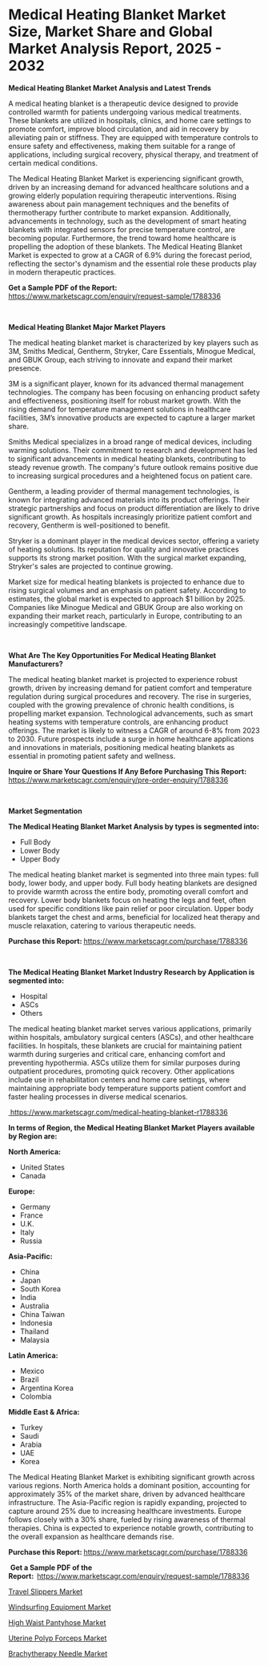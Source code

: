 <p><h1>Medical Heating Blanket Market Size, Market Share and Global Market Analysis Report, 2025 - 2032</h1></p><p><strong>Medical Heating Blanket Market Analysis and Latest Trends</strong></p>
<p><p>A medical heating blanket is a therapeutic device designed to provide controlled warmth for patients undergoing various medical treatments. These blankets are utilized in hospitals, clinics, and home care settings to promote comfort, improve blood circulation, and aid in recovery by alleviating pain or stiffness. They are equipped with temperature controls to ensure safety and effectiveness, making them suitable for a range of applications, including surgical recovery, physical therapy, and treatment of certain medical conditions.</p><p>The Medical Heating Blanket Market is experiencing significant growth, driven by an increasing demand for advanced healthcare solutions and a growing elderly population requiring therapeutic interventions. Rising awareness about pain management techniques and the benefits of thermotherapy further contribute to market expansion. Additionally, advancements in technology, such as the development of smart heating blankets with integrated sensors for precise temperature control, are becoming popular. Furthermore, the trend toward home healthcare is propelling the adoption of these blankets. The Medical Heating Blanket Market is expected to grow at a CAGR of 6.9% during the forecast period, reflecting the sector's dynamism and the essential role these products play in modern therapeutic practices.</p></p>
<p><strong>Get a Sample PDF of the Report:&nbsp;</strong> <a href="https://www.marketscagr.com/enquiry/request-sample/1788336?utm_campaign=2012&utm_medium=2&utm_source=Github&utm_content=ia&utm_term=04032025&utm_id=medical-heating-blanket">https://www.marketscagr.com/enquiry/request-sample/1788336</a></p>
<p>&nbsp;</p>
<p><strong>Medical Heating Blanket Major Market Players</strong></p>
<p><p>The medical heating blanket market is characterized by key players such as 3M, Smiths Medical, Gentherm, Stryker, Care Essentials, Minogue Medical, and GBUK Group, each striving to innovate and expand their market presence. </p><p>3M is a significant player, known for its advanced thermal management technologies. The company has been focusing on enhancing product safety and effectiveness, positioning itself for robust market growth. With the rising demand for temperature management solutions in healthcare facilities, 3M’s innovative products are expected to capture a larger market share.</p><p>Smiths Medical specializes in a broad range of medical devices, including warming solutions. Their commitment to research and development has led to significant advancements in medical heating blankets, contributing to steady revenue growth. The company's future outlook remains positive due to increasing surgical procedures and a heightened focus on patient care.</p><p>Gentherm, a leading provider of thermal management technologies, is known for integrating advanced materials into its product offerings. Their strategic partnerships and focus on product differentiation are likely to drive significant growth. As hospitals increasingly prioritize patient comfort and recovery, Gentherm is well-positioned to benefit.</p><p>Stryker is a dominant player in the medical devices sector, offering a variety of heating solutions. Its reputation for quality and innovative practices supports its strong market position. With the surgical market expanding, Stryker's sales are projected to continue growing.</p><p>Market size for medical heating blankets is projected to enhance due to rising surgical volumes and an emphasis on patient safety. According to estimates, the global market is expected to approach $1 billion by 2025. Companies like Minogue Medical and GBUK Group are also working on expanding their market reach, particularly in Europe, contributing to an increasingly competitive landscape.</p></p>
<p>&nbsp;</p>
<p><strong>What Are The Key Opportunities For Medical Heating Blanket Manufacturers?</strong></p>
<p><p>The medical heating blanket market is projected to experience robust growth, driven by increasing demand for patient comfort and temperature regulation during surgical procedures and recovery. The rise in surgeries, coupled with the growing prevalence of chronic health conditions, is propelling market expansion. Technological advancements, such as smart heating systems with temperature controls, are enhancing product offerings. The market is likely to witness a CAGR of around 6-8% from 2023 to 2030. Future prospects include a surge in home healthcare applications and innovations in materials, positioning medical heating blankets as essential in promoting patient safety and wellness.</p></p>
<p><strong>Inquire or Share Your Questions If Any Before Purchasing This Report:</strong> <a href="https://www.marketscagr.com/enquiry/pre-order-enquiry/1788336?utm_campaign=2012&utm_medium=2&utm_source=Github&utm_content=ia&utm_term=04032025&utm_id=medical-heating-blanket">https://www.marketscagr.com/enquiry/pre-order-enquiry/1788336</a></p>
<p>&nbsp;</p>
<p><strong>Market Segmentation</strong></p>
<p><strong>The Medical Heating Blanket Market Analysis by types is segmented into:</strong></p>
<p><ul><li>Full Body</li><li>Lower Body</li><li>Upper Body</li></ul></p>
<p><p>The medical heating blanket market is segmented into three main types: full body, lower body, and upper body. Full body heating blankets are designed to provide warmth across the entire body, promoting overall comfort and recovery. Lower body blankets focus on heating the legs and feet, often used for specific conditions like pain relief or poor circulation. Upper body blankets target the chest and arms, beneficial for localized heat therapy and muscle relaxation, catering to various therapeutic needs.</p></p>
<p><strong>Purchase this Report:&nbsp;</strong><a href="https://www.marketscagr.com/purchase/1788336?utm_campaign=2012&utm_medium=2&utm_source=Github&utm_content=ia&utm_term=04032025&utm_id=medical-heating-blanket">https://www.marketscagr.com/purchase/1788336</a></p>
<p>&nbsp;</p>
<p><strong>The Medical Heating Blanket Market Industry Research by Application is segmented into:</strong></p>
<p><ul><li>Hospital</li><li>ASCs</li><li>Others</li></ul></p>
<p><p>The medical heating blanket market serves various applications, primarily within hospitals, ambulatory surgical centers (ASCs), and other healthcare facilities. In hospitals, these blankets are crucial for maintaining patient warmth during surgeries and critical care, enhancing comfort and preventing hypothermia. ASCs utilize them for similar purposes during outpatient procedures, promoting quick recovery. Other applications include use in rehabilitation centers and home care settings, where maintaining appropriate body temperature supports patient comfort and faster healing processes in diverse medical scenarios.</p></p>
<p><a href="https://www.marketscagr.com/medical-heating-blanket-r1788336?utm_campaign=2012&utm_medium=2&utm_source=Github&utm_content=ia&utm_term=04032025&utm_id=medical-heating-blanket">&nbsp;https://www.marketscagr.com/medical-heating-blanket-r1788336</a></p>
<p><strong>In terms of Region, the Medical Heating Blanket Market Players available by Region are:</strong></p>
<p>
    <p> <strong> North America: </strong>
        <ul>
            <li>United States</li>
            <li>Canada</li>
        </ul>
        </p> 
    <p> <strong> Europe: </strong>
        <ul>
            <li>Germany</li>
            <li>France</li>
            <li>U.K.</li>
            <li>Italy</li>
            <li>Russia</li>
        </ul>
        </p> 
    <p> <strong> Asia-Pacific: </strong>
        <ul>
            <li>China</li>
            <li>Japan</li>
            <li>South Korea</li>
            <li>India</li>
            <li>Australia</li>
            <li>China Taiwan</li>
            <li>Indonesia</li>
            <li>Thailand</li>
            <li>Malaysia</li>
        </ul>
        </p> 
    <p> <strong> Latin America: </strong>
        <ul>
            <li>Mexico</li>
            <li>Brazil</li>
            <li>Argentina Korea</li>
            <li>Colombia</li>
        </ul>
        </p> 
    <p> <strong> Middle East & Africa: </strong>
        <ul>
            <li>Turkey</li>
            <li>Saudi</li>
            <li>Arabia</li>
            <li>UAE</li>
            <li>Korea</li>
        </ul>
    </p>
    </p>
<p><p>The Medical Heating Blanket Market is exhibiting significant growth across various regions. North America holds a dominant position, accounting for approximately 35% of the market share, driven by advanced healthcare infrastructure. The Asia-Pacific region is rapidly expanding, projected to capture around 25% due to increasing healthcare investments. Europe follows closely with a 30% share, fueled by rising awareness of thermal therapies. China is expected to experience notable growth, contributing to the overall expansion as healthcare demands rise.</p></p>
<p><strong>Purchase this Report: </strong><a href="https://www.marketscagr.com/purchase/1788336?utm_campaign=2012&utm_medium=2&utm_source=Github&utm_content=ia&utm_term=04032025&utm_id=medical-heating-blanket">https://www.marketscagr.com/purchase/1788336</a></p>
<p>&nbsp;<strong>Get a Sample PDF of the Report:&nbsp;&nbsp;</strong><a href="https://www.marketscagr.com/enquiry/request-sample/1788336?utm_campaign=2012&utm_medium=2&utm_source=Github&utm_content=ia&utm_term=04032025&utm_id=medical-heating-blanket">https://www.marketscagr.com/enquiry/request-sample/1788336</a></p>
<p><strong></strong></p>
<p><p><a href="https://www.linkedin.com/pulse/in-depth-travel-slippers-market-review-business-profiles-emerging-zxrhc?utm_campaign=2012&utm_medium=2&utm_source=Github&utm_content=ia&utm_term=04032025&utm_id=medical-heating-blanket">Travel Slippers Market</a></p><p><a href="https://www.linkedin.com/pulse/windsurfing-equipment-market-analysis-report-2025-2032-challenges-bvlac?utm_campaign=2012&utm_medium=2&utm_source=Github&utm_content=ia&utm_term=04032025&utm_id=medical-heating-blanket">Windsurfing Equipment Market</a></p><p><a href="https://www.linkedin.com/pulse/forecasting-future-high-waist-pantyhose-market-size-projected-zkm4c?utm_campaign=2012&utm_medium=2&utm_source=Github&utm_content=ia&utm_term=04032025&utm_id=medical-heating-blanket">High Waist Pantyhose Market</a></p><p><a href="https://github.com/edderkoliso1/Market-Research-Report-List-1/blob/main/uterine-polyp-forceps-market.md?utm_campaign=2012&utm_medium=2&utm_source=Github&utm_content=ia&utm_term=04032025&utm_id=medical-heating-blanket">Uterine Polyp Forceps Market</a></p><p><a href="https://github.com/sarialahipff/Market-Research-Report-List-1/blob/main/brachytherapy-needle-market.md?utm_campaign=2012&utm_medium=2&utm_source=Github&utm_content=ia&utm_term=04032025&utm_id=medical-heating-blanket">Brachytherapy Needle Market</a></p></p>